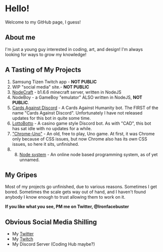 # Hello!
Welcome to my GitHub page, I guess!

## About me
I'm just a young guy interested in coding, art, and design!
I'm always looking for ways to grow my knowledge!

## A Tasting of My Projects
1. Samsung Tizen Twitch app - **NOT PUBLIC**
2. WIP "social media" site.- **NOT PUBLIC**
3. [NodeCraft](https://github.com/Ironfacebuster/NodeCraft) - b1.6.6 minecraft server, written in NodeJS
4. NodeBoy - a GameBoy "emulator" ALSO written in NodeJS, **NOT PUBLIC**.
5. [Cards Against Discord](https://top.gg/bot/561675421364781069) - A Cards Against Humanity bot. The FIRST of the name "Cards Against Discord". Unfortunately I have not released updates for this bot in quite some time.
6. [LottoBotto](https://top.gg/bot/425441496158830593) - A casino game style Discord bot. As with "CAD", this bot has sat idle with no updates for a while.
7. ["Chrome-Uno"](https://chrome-uno.herokuapp.com/pages/home.html) - An old, free to play, Uno game. At first, it was Chrome only because of CSS issues, but now Chrome also has its _own_ CSS issues, so here it sits, unfinished.
8. 8. [Node system](https://github.com/Ironfacebuster/javablocks) - An online node based programming system, as of yet unnamed.

## My Gripes
Most of my projects go unfinished, due to various reasons.
Sometimes I get bored.
Sometimes the scale gets way out of hand, and I haven't found anybody I know enough to trust allowing them to work on it.

**If you like what you see, PM me on Twitter, @Ironfacebuster**

## Obvious Social Media Shilling
* My [Twitter](https://twitter.com/Ironfacebuster)
* My [Twitch](https://www.twitch.tv/ironfacebuster)
* My Discord Server (Coding Hub maybe?)
